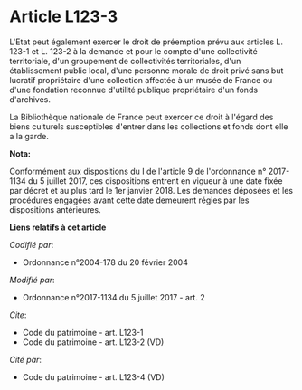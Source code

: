 # Article L123-3

L'Etat peut également exercer le droit de préemption prévu aux articles L. 123-1 et L. 123-2 à la demande et pour le compte
d'une collectivité territoriale, d'un groupement de collectivités territoriales, d'un établissement public local, d'une
personne morale de droit privé sans but lucratif propriétaire d'une collection affectée à un musée de France ou d'une
fondation reconnue d'utilité publique propriétaire d'un fonds d'archives. 

La Bibliothèque nationale de France peut exercer ce droit à l'égard des biens culturels susceptibles d'entrer dans les
collections et fonds dont elle a la garde.

**Nota:**

Conformément aux dispositions du I de l'article 9 de l'ordonnance n° 2017-1134 du 5 juillet 2017, ces dispositions entrent en
vigueur à une date fixée par décret et au plus tard le 1er janvier 2018. Les demandes déposées et les procédures engagées
avant cette date demeurent régies par les dispositions antérieures.

**Liens relatifs à cet article**

_Codifié par_:

  - Ordonnance n°2004-178 du 20 février 2004

_Modifié par_:

  - Ordonnance n°2017-1134 du 5 juillet 2017 - art. 2

_Cite_:

  - Code du patrimoine - art. L123-1
  - Code du patrimoine - art. L123-2 (VD)

_Cité par_:

  - Code du patrimoine - art. L123-4 (VD)
